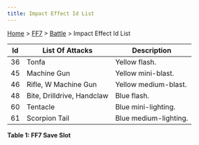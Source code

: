 ```yaml
---
title: Impact Effect Id List
---
```


[Home](/ff7-flat-wiki/Main%20Page.md) > [FF7](/ff7-flat-wiki/FF7.md) > [Battle](/ff7-flat-wiki/FF7/Battle.md) > Impact Effect Id List

| Id  | List Of Attacks            | Description           |
|-----|----------------------------|-----------------------|
| 36  | Tonfa                      | Yellow flash.         |
| 45  | Machine Gun                | Yellow mini-blast.    |
| 46  | Rifle, W Machine Gun       | Yellow medium-blast.  |
| 48  | Bite, Drilldrive, Handclaw | Blue flash.           |
| 60  | Tentacle                   | Blue mini-lighting.   |
| 61  | Scorpion Tail              | Blue medium-lighting. |

**Table 1: FF7 Save Slot**

